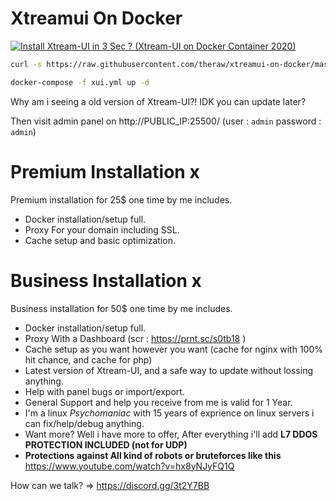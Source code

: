 # Xtreamui On Docker
[![Install Xtream-UI in 3 Sec ? (Xtream-UI on Docker Container 2020)](https://github.com/theraw/xtreamui-on-docker/raw/master/scr/s1.png)](https://youtu.be/eiDSrA8Z-iw "Install Xtream-UI in 3 Sec ? (Xtream-UI on Docker Container 2020)")

```bash
curl -s https://raw.githubusercontent.com/theraw/xtreamui-on-docker/master/docker-compose.yml > xui.yml

docker-compose -f xui.yml up -d
```
Why am i seeing a old version of Xtream-UI?! IDK you can update later?

Then visit admin panel on http://PUBLIC_IP:25500/ (user : `admin` password : `admin`)

# Premium Installation x

Premium installation for 25$ one time by me includes.
- Docker installation/setup full.
- Proxy For your domain including SSL.
- Cache setup and basic optimization.

# Business Installation x

Business installation for 50$ one time by me includes.
- Docker installation/setup full.
- Proxy With a Dashboard (scr : https://prnt.sc/s0tb18 )
- Cache setup as you want however you want (cache for nginx with 100% hit chance, and cache for php)
- Latest version of Xtream-UI, and a safe way to update without lossing anything.
- Help with panel bugs or import/export.
- General Support and help you receive from me is valid for 1 Year.
- I'm a linux *Psychomaniac* with 15 years of exprience on linux servers i can fix/help/debug anything.
- Want more? Well i have more to offer, After everything i'll add **L7 DDOS PROTECTION INCLUDED (not for UDP)**
- **Protections against All kind of robots or bruteforces like this** https://www.youtube.com/watch?v=hx8yNJyFQ1Q

How can we talk? => https://discord.gg/3t2Y7BB
